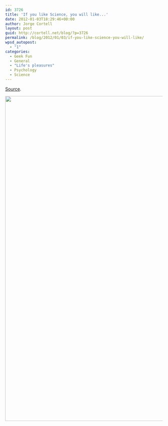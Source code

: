 ```yaml
---
id: 3726
title: 'If you like Science, you will like...'
date: 2012-01-03T18:29:46+00:00
author: Jorge Cortell
layout: post
guid: http://cortell.net/blog/?p=3726
permalink: /blog/2012/01/03/if-you-like-science-you-will-like/
wpsd_autopost:
  - "1"
categories:
  - Geek Fun
  - General
  - "Life's pleasures"
  - Psychology
  - Science
---
```

<a title="http://www.scientificamerican.com/article.cfm?id=the-links-we-love" href="http://www.scientificamerican.com/article.cfm?id=the-links-we-love" target="_blank">Source</a>.

<img class="aligncenter" title="http://www.scientificamerican.com/media/promo/upload/sa1211Gsci01.gif" src="http://www.scientificamerican.com/media/promo/upload/sa1211Gsci01.gif" alt="" width="900" height="1041" />